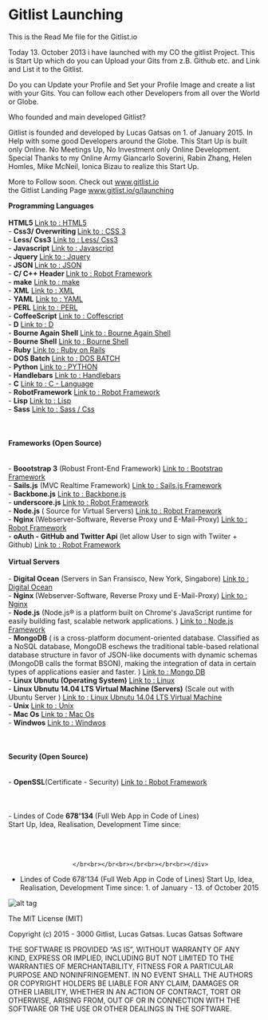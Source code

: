 # Gitlist Launching
This is the Read Me file for the Gitlist.io 


Today 13. October 2013 i have launched with my CO the gitlist Project. 
This is Start Up which do you can Upload your Gits from z.B. Github etc. and Link and List it to the Gitlist. 

Do you can Update your Profile and Set your Profile Image and create a list with your Gits. 
You can follow each other Developers from all over the World or Globe. 

Who founded and main developed Gitlist?

Gitlist is founded and developed by Lucas Gatsas on 1. of January 2015. In Help with some good Developers around the Globe. This Start Up is built only Online. No Meetings Up, No Investment only Online Development. Special Thanks to my Online Army Giancarlo Soverini, Rabin Zhang, Helen Homles, Mike McNeil, Ionica Bizau to realize this Start Up.



More to Follow soon. 
Check out <a href="http://www.gitlist.io"> www.gitlist.io </a> <br> the Gitlist Landing Page <a href="http://www.gitlist.io/g/launching">www.gitlist.io/g/launching</a>







<div class="well container">                                                                
<strong>Programming Languages </strong> <br><br> <strong> HTML5 </strong> <a href="https://en.wikipedia.org/wiki/HTML5" target="blank"> Link to : HTML5</a> <br> - <strong> Css3/ Overwriting </strong> <a href="https://en.wikipedia.org/wiki/Cascading_Style_Sheets" target="_blank"> Link to : CSS 3</a> <br> - <strong>Less/ Css3</strong> <a href="https://en.wikipedia.org/wiki/Less_(stylesheet_language)" target="_blank"> Link to : Less/ Css3</a> <br> - <strong>Javascript</strong> <a href="https://en.wikipedia.org/wiki/JavaScript" target="_blank"> Link to : Javascript</a> <br> - <strong>Jquery </strong> <a href="https://en.wikipedia.org/wiki/JQuery" target="_blank"> Link to : Jquery</a> <br> - <strong>JSON </strong> <a href="https://en.wikipedia.org/wiki/JSON" target="_blank"> Link to : JSON</a> <br> - <strong>C/ C++ Header </strong> <a href="https://en.wikipedia.org/wiki/C%2B%2B" target="_blank"> Link to : Robot Framework</a> <br> - <strong>make</strong> <a href="https://en.wikipedia.org/wiki/Make_(software)" target="_blank"> Link to : make</a> <br> - <strong>XML</strong> <a href="https://en.wikipedia.org/wiki/XML" target="_blank"> Link to : XML</a> <br> - <strong>YAML</strong> <a href="https://en.wikipedia.org/wiki/YAML" target="_blank"> Link to : YAML</a> <br> - <strong>PERL</strong> <a href="https://en.wikipedia.org/wiki/Perl" target="_blank"> Link to : PERL</a> <br> - <strong>CoffeeScript</strong> <a href=" https://en.wikipedia.org/wiki/CoffeeScript)" target="_blank"> Link to : Coffescript</a> <br> - <strong>D</strong> <a href=" https://en.wikipedia.org/wiki/D#Computing_codes" target="_blank"> Link to : D </a> <br> - <strong>Bourne Again Shell</strong> <a href=" https://en.wikipedia.org/wiki/C_(programming_language)" target="_blank"> Link to : Bourne Again Shell</a> <br> - <strong>Bourne Shell</strong> <a href="https://en.wikipedia.org/wiki/C_(programming_language)" target="_blank"> Link to : Bourne Shell</a> <br> - <strong>Ruby</strong> <a href="https://en.wikipedia.org/wiki/Ruby_on_Rails" target="_blank"> Link to : Ruby on Rails</a> <br> - <strong>DOS Batch</strong> <a href="https://en.wikipedia.org/wiki/Batch_file" target="_blank"> Link to : DOS BATCH</a> <br> - <strong>Python</strong> <a href="https://en.wikipedia.org/wiki/Python_(programming_language)" target="_blank"> Link to : PYTHON</a> <br> - <strong>Handlebars</strong> <a href="https://en.wikipedia.org/wiki/Handlebars_(template_system)" target="_blank"> Link to : Handlebars</a> <br> - <strong>C</strong> <a href=" https://en.wikipedia.org/wiki/C_(programming_language)" target="_blank"> Link to : C - Language</a> <br> - <strong>RobotFramework</strong> <a href="https://en.wikipedia.org/wiki/Robot_Framework" target="_blank"> Link to : Robot Framework</a> <br> - <strong>Lisp</strong> <a href="https://en.wikipedia.org/wiki/Lisp" target="_bkank"> Link to : Lisp</a> <br> - <strong>Sass</strong> <a href="https://en.wikipedia.org/wiki/Sass_(stylesheet_language)" target="_blank"> Link to : Sass / Css</a> <br> <br><br><br> <strong> Frameworks (Open Source) </strong> <br><br><br> - <strong>Boootstrap 3</strong> (Robust Front-End Framework) <a href="https://en.wikipedia.org/wiki/Bootstrap_(front-end_framework)" target="_bkank"> Link to : Bootstrap Framework</a> <br> - <strong>Sails.js</strong> (MVC Realtime Framework) <a href="http://sailsjs.org/documentation/concepts/)" target="_bkank"> Link to : Sails.js Framework</a> <br> - <strong>Backbone.js</strong> <a href="https://en.wikipedia.org/wiki/Backbone.js" target="_bkank"> Link to : Backbone.js</a> <br> - <strong> underscore.js </strong> <a href="https://en.wikipedia.org/wiki/Underscore.js" target="_bkank"> Link to : Robot Framework</a> <br> - <strong>Node.js </strong>( Source for Virtual Servers) <a href="https://en.wikipedia.org/wiki/Node.js" target="_bkank"> Link to : Robot Framework</a> <br> - <strong>Nginx </strong>(Webserver-Software, Reverse Proxy und E-Mail-Proxy) <a href="https://en.wikipedia.org/wiki/Nginx" target="_bkank"> Link to : Robot Framework</a> <br> - <strong>oAuth - GitHub and Twitter Api</strong> (let allow User to sign with Twiiter + Github) <a href="https://en.wikipedia.org/wiki/OAuth" target="_bkank"> Link to : Robot Framework</a> <br<br><br> <br<br><br> <strong> Virtual Servers </strong> <br><br> - <strong>Digital Ocean</strong> (Servers in San Fransisco, New York, Singabore) <a href="https://en.wikipedia.org/wiki/DigitalOcean" target="_bkank"> Link to : Digital Ocean</a> <br> - <strong>Nginx </strong>(Webserver-Software, Reverse Proxy und E-Mail-Proxy) <a href="https://en.wikipedia.org/wiki/Nginx" target="_bkank"> Link to : Nginx</a> <br> - <strong>Node.js</strong> (Node.js® is a platform built on Chrome's JavaScript runtime for easily building fast, scalable network applications. ) <a href=" https://en.wikipedia.org/wiki/Node.js" target="_bkank"> Link to : Node.js Framework</a> <br> - <strong>MongoDB</strong> ( is a cross-platform document-oriented database. Classified as a NoSQL database, MongoDB eschews the traditional table-based relational database structure in favor of JSON-like documents with dynamic schemas (MongoDB calls the format BSON), making the integration of data in certain types of applications easier and faster. ) <a href="https://en.wikipedia.org/wiki/MongoDB" target="_bkank"> Link to : Mongo DB</a> <br> - <strong>Linux Ubnutu (Operating System)</strong> <a href="https://en.wikipedia.org/wiki/Ubuntu_(operating_system)" target="_bkank"> Link to : Linux</a> <br> - <strong>Linux Ubnutu 14.04 LTS Virtual Machine (Servers)</strong> (Scale out with Ubuntu Server ) <a href="http://www.ubuntu.com/server" target="_bkank"> Link to : Linux Ubnutu 14.04 LTS Virtual Machine</a> <br> - <strong>Unix</strong> <a href="https://en.wikipedia.org/wiki/Unix" target="_bkank"> Link to : Unix</a> <br> - <strong>Mac Os</strong> <a href="https://en.wikipedia.org/wiki/Mac_OS" target="_bkank"> Link to : Mac Os</a> <br> - <strong>Windwos</strong> <a href="https://en.wikipedia.org/wiki/Microsoft_Windows" target="_bkank"> Link to : Windwos</a> <br> <br<br> <br><br><br> <strong> Security (Open Source) </strong> <br><br><br> - <strong> OpenSSL</strong>(Certificate - Security) <a href="https://en.wikipedia.org/wiki/OpenSSL" target="_bkank"> Link to : Robot Framework</a> <br> <br> <br> <br> - Lindes of Code <strong>678'134 </strong>(Full Web App in Code of Lines) <br> Start Up, Idea, Realisation, Development Time since: <br> <br> <br> <br>

                      </br<br></br<br></br<br></br<br></div>













- Lindes of Code 678'134 (Full Web App in Code of Lines) 
Start Up, Idea, Realisation, Development Time since: 1. of January - 13. of October 2015 


![alt tag](https://spaceg.github.io/img/gitlist-wall-1-1.png)

The MIT License (MIT)

Copyright (c) 2015 - 3000 Gitlist, Lucas Gatsas. Lucas Gatsas Software

THE SOFTWARE IS PROVIDED “AS IS”, WITHOUT WARRANTY OF ANY KIND, EXPRESS OR IMPLIED, INCLUDING BUT NOT LIMITED TO THE WARRANTIES OF MERCHANTABILITY, FITNESS FOR A PARTICULAR PURPOSE AND NONINFRINGEMENT. IN NO EVENT SHALL THE AUTHORS OR COPYRIGHT HOLDERS BE LIABLE FOR ANY CLAIM, DAMAGES OR OTHER LIABILITY, WHETHER IN AN ACTION OF CONTRACT, TORT OR OTHERWISE, ARISING FROM, OUT OF OR IN CONNECTION WITH THE SOFTWARE OR THE USE OR OTHER DEALINGS IN THE SOFTWARE.
